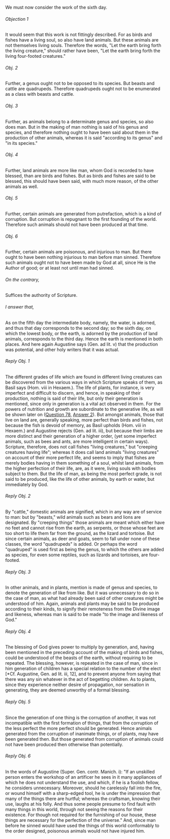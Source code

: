 We must now consider the work of the sixth day.

###### Objection 1
It would seem that this work is not fittingly described. For as birds and fishes have a living soul, so also have land animals. But these animals are not themselves living souls. Therefore the words, "Let the earth bring forth the living creature," should rather have been, "Let the earth bring forth the living four-footed creatures."  

###### Obj. 2
Further, a genus ought not to be opposed to its species. But beasts and cattle are quadrupeds. Therefore quadrupeds ought not to be enumerated as a class with beasts and cattle.  

###### Obj. 3
Further, as animals belong to a determinate genus and species, so also does man. But in the making of man nothing is said of his genus and species, and therefore nothing ought to have been said about them in the production of other animals, whereas it is said "according to its genus" and "in its species."  

###### Obj. 4
Further, land animals are more like man, whom God is recorded to have blessed, than are birds and fishes. But as birds and fishes are said to be blessed, this should have been said, with much more reason, of the other animals as well.  

###### Obj. 5
Further, certain animals are generated from putrefaction, which is a kind of corruption. But corruption is repugnant to the first founding of the world. Therefore such animals should not have been produced at that time.  

###### Obj. 6
Further, certain animals are poisonous, and injurious to man. But there ought to have been nothing injurious to man before man sinned. Therefore such animals ought not to have been made by God at all, since He is the Author of good; or at least not until man had sinned.  

###### On the contrary,
Suffices the authority of Scripture.

###### I answer that,
As on the fifth day the intermediate body, namely, the water, is adorned, and thus that day corresponds to the second day; so the sixth day, on which the lowest body, or the earth, is adorned by the production of land animals, corresponds to the third day. Hence the earth is mentioned in both places. And here again Augustine says (Gen. ad lit. v) that the production was potential, and other holy writers that it was actual.  

###### Reply Obj. 1
The different grades of life which are found in different living creatures can be discovered from the various ways in which Scripture speaks of them, as Basil says (Hom. viii in Hexaem.). The life of plants, for instance, is very imperfect and difficult to discern, and hence, in speaking of their production, nothing is said of their life, but only their generation is mentioned, since only in generation is a vital act observed in them. For the powers of nutrition and growth are subordinate to the generative life, as will be shown later on ([Question 78](../075.%20Man/78.%20Specific%20Powers%20of%20the%20Soul.md), [Answer 2](../075.%20Man/78.%20Specific%20Powers%20of%20the%20Soul.md#2.%20Whether%20the%20parts%20of%20the%20vegetative%20soul%20are%20fittingly%20described%20as%20the%20nutritive,%20augmentative,%20and%20generative?%20)). But amongst animals, those that live on land are, generally speaking, more perfect than birds and fishes, not because the fish is devoid of memory, as Basil upholds (Hom. viii in Hexaem.) and Augustine rejects (Gen. ad lit. iii), but because their limbs are more distinct and their generation of a higher order, (yet some imperfect animals, such as bees and ants, are more intelligent in certain ways). Scripture, therefore, does not call fishes "living creatures," but "creeping creatures having life"; whereas it does call land animals "living creatures" on account of their more perfect life, and seems to imply that fishes are merely bodies having in them something of a soul, whilst land animals, from the higher perfection of their life, are, as it were, living souls with bodies subject to them. But the life of man, as being the most perfect grade, is not said to be produced, like the life of other animals, by earth or water, but immediately by God.  

###### Reply Obj. 2
By "cattle," domestic animals are signified, which in any way are of service to man: but by "beasts," wild animals such as bears and lions are designated. By "creeping things" those animals are meant which either have no feet and cannot rise from the earth, as serpents, or those whose feet are too short to life them far from the ground, as the lizard and tortoise. But since certain animals, as deer and goats, seem to fall under none of these classes, the word "quadrupeds" is added. Or perhaps the word "quadruped" is used first as being the genus, to which the others are added as species, for even some reptiles, such as lizards and tortoises, are four-footed.  

###### Reply Obj. 3
In other animals, and in plants, mention is made of genus and species, to denote the generation of like from like. But it was unnecessary to do so in the case of man, as what had already been said of other creatures might be understood of him. Again, animals and plants may be said to be produced according to their kinds, to signify their remoteness from the Divine image and likeness, whereas man is said to be made "to the image and likeness of God."  

###### Reply Obj. 4
The blessing of God gives power to multiply by generation, and, having been mentioned in the preceding account of the making of birds and fishes, could be understood of the beasts of the earth, without requiring to be repeated. The blessing, however, is repeated in the case of man, since in him generation of children has a special relation to the number of the elect \[\*Cf. Augustine, Gen. ad lit. iii, 12\], and to prevent anyone from saying that there was any sin whatever in the act of begetting children. As to plants, since they experience neither desire of propagation, nor sensation in generating, they are deemed unworthy of a formal blessing.  

###### Reply Obj. 5
Since the generation of one thing is the corruption of another, it was not incompatible with the first formation of things, that from the corruption of the less perfect the more perfect should be generated. Hence animals generated from the corruption of inanimate things, or of plants, may have been generated then. But those generated from corruption of animals could not have been produced then otherwise than potentially.  

###### Reply Obj. 6
In the words of Augustine (Super. Gen. contr. Manich. i): "If an unskilled person enters the workshop of an artificer he sees in it many appliances of which he does not understand the use, and which, if he is a foolish fellow, he considers unnecessary. Moreover, should he carelessly fall into the fire, or wound himself with a sharp-edged tool, he is under the impression that many of the things there are hurtful; whereas the craftsman, knowing their use, laughs at his folly. And thus some people presume to find fault with many things in this world, through not seeing the reasons for their existence. For though not required for the furnishing of our house, these things are necessary for the perfection of the universe." And, since man before he sinned would have used the things of this world conformably to the order designed, poisonous animals would not have injured him.